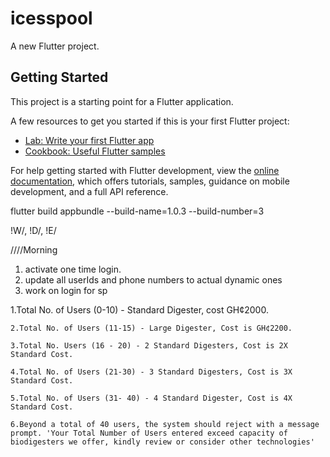 # icesspool

A new Flutter project.

## Getting Started

This project is a starting point for a Flutter application.

A few resources to get you started if this is your first Flutter project:

- [Lab: Write your first Flutter app](https://docs.flutter.dev/get-started/codelab)
- [Cookbook: Useful Flutter samples](https://docs.flutter.dev/cookbook)

For help getting started with Flutter development, view the
[online documentation](https://docs.flutter.dev/), which offers tutorials,
samples, guidance on mobile development, and a full API reference.


flutter build appbundle --build-name=1.0.3 --build-number=3



!W/, !D/, !E/


////Morning
1. activate one time login.
2. update all userIds and phone numbers to actual dynamic ones
3. work on login for sp


1.Total No. of Users (0-10) - Standard Digester, cost GH¢2000.

    2.Total No. of Users (11-15) - Large Digester, Cost is GH¢2200.

    3.Total No. Users (16 - 20) - 2 Standard Digesters, Cost is 2X Standard Cost.

    4.Total No. of Users (21-30) - 3 Standard Digesters, Cost is 3X Standard Cost.

    5.Total No. of Users (31- 40) - 4 Standard Digester, Cost is 4X Standard Cost.

    6.Beyond a total of 40 users, the system should reject with a message prompt. 'Your Total Number of Users entered exceed capacity of biodigesters we offer, kindly review or consider other technologies'